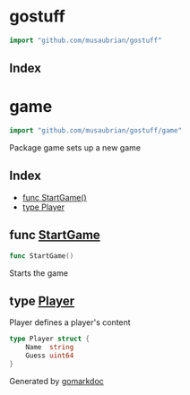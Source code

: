 <!-- Code generated by gomarkdoc. DO NOT EDIT -->

# gostuff

```go
import "github.com/musaubrian/gostuff"
```

## Index



# game

```go
import "github.com/musaubrian/gostuff/game"
```

Package game sets up a new game

## Index

- [func StartGame()](<#func-startgame>)
- [type Player](<#type-player>)


## func [StartGame](<https://github.com/musaubrian/gostuff/blob/main/game/setup.go#L71>)

```go
func StartGame()
```

Starts the game

## type [Player](<https://github.com/musaubrian/gostuff/blob/main/game/setup.go#L16-L19>)

Player defines a player's content

```go
type Player struct {
    Name  string
    Guess uint64
}
```



Generated by [gomarkdoc](<https://github.com/princjef/gomarkdoc>)
